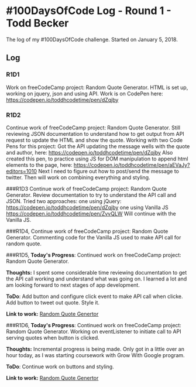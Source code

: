 # #100DaysOfCode Log - Round 1 - Todd Becker

The log of my #100DaysOfCode challenge. Started on January 5, 2018.

## Log

### R1D1 
Work on freeCodeCamp project: Random Quote Generator. HTML is set up, working on jquery, json and using API. Work is on CodePen here: https://codepen.io/toddhcodetime/pen/dZqjby

### R1D2
Continue work of freeCodeCamp project: Random Quote Generator. Still reviewing JSON documentation to understand how to get output from API request to update the HTML and show the quote. Working with two Code Pens for this project:
Got the API updating the message wells with the quote and author, here:
https://codepen.io/toddhcodetime/pen/dZqjby
Also created this pen, to practice using JS for DOM manipulation to append html elements to the page, here:
https://codepen.io/toddhcodetime/pen/aEVaJy?editors=1010
Next I need to figure out how to post/send the message to twitter. Then will work on combining everything and styling.


###R1D3
Continue work of freeCodeCamp project: Random Quote Generator.
Review documentation to try to understand the API call and JSON.
Tried two approaches:
one using jQuery:
https://codepen.io/toddhcodetime/pen/dZqjby
one using Vanilla JS
https://codepen.io/toddhcodetime/pen/ZvvQLW
Will continue with the Vanilla JS.

###R1D4, 
Continue work of freeCodeCamp project: Random Quote Generator.
Commenting code for the Vanilla JS used to make API call for random quote.



###R1D5, 
**Today's Progress**: Continued work on freeCodeCamp project: Random Quote Generator. 

**Thoughts:** I spent some considerable time reviewing documentation to get the API call working and understand what was going on. I learned a lot and am looking forward to next stages of app development.

**ToDo**: Add button and configure click event to make API call when clicke. Add button to tweet out quote. Style it.

**Link to work:** [Random Quote Genertor](https://codepen.io/toddhcodetime/pen/MrQMOq)

###R1D6, 
**Today's Progress**: Continued work on freeCodeCamp project: Random Quote Generator. Working on eventListener to initiate call to API serving quotes when button is clicked.

**Thoughts:** Incremental progress is being made. Only got in a little over an hour today, as I was starting coursework with Grow With Google program.

**ToDo**: Continue work on buttons and styling.

**Link to work:** [Random Quote Genertor](https://codepen.io/toddhcodetime/pen/MrQMOq)

